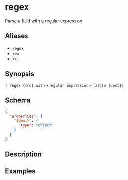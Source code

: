 # regex

Parse a field with a regular expression
## Aliases

* `regex`
* `rex`
* `rx`

## Synopsis

```shell
| regex {src} with <regular expression> [as|to {dest}]
```

## Schema

```json
{
  "properties": {
    "{dest}": {
      "type": "object"
    }
  }
}
```

## Description

## Examples
